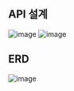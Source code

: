 ## API 설계
![image](https://github.com/minahYu/market/assets/96765898/9c20507a-1156-4345-b4df-e70f3133b361)
![image](https://github.com/minahYu/market/assets/96765898/c016ecde-219b-4385-91f4-259734eca8e2)


## ERD
![image](https://github.com/minahYu/market/assets/96765898/2fb9c324-ffce-43fc-be23-341c4634ef5d)

